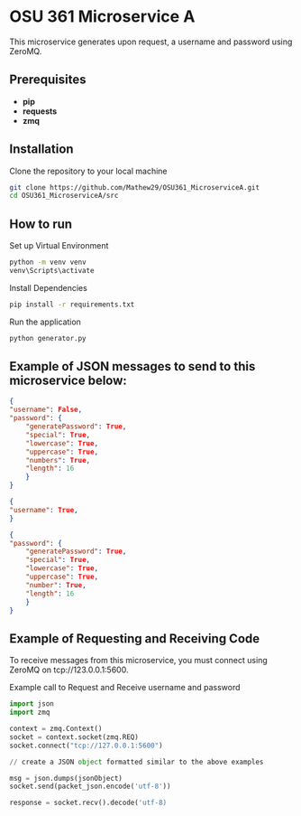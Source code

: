# OSU 361 Microservice A

This microservice generates upon request, a username and password using ZeroMQ.

## Prerequisites
- **pip**
- **requests**
- **zmq**


## Installation

Clone the repository to your local machine
```bash
git clone https://github.com/Mathew29/OSU361_MicroserviceA.git
cd OSU361_MicroserviceA/src
```

## How to run

Set up Virtual Environment
```bash
python -m venv venv
venv\Scripts\activate
```

Install Dependencies
```bash
pip install -r requirements.txt
```

Run the application
```bash
python generator.py
```

## Example of JSON messages to send to this microservice below:
```json
{
"username": False,
"password": {
    "generatePassword": True,
    "special": True,
    "lowercase": True,
    "uppercase": True,
    "numbers": True,
    "length": 16
    }
}
```
```json
{
"username": True,
}
```
```json
{
"password": {
    "generatePassword": True,
    "special": True,
    "lowercase": True,
    "uppercase": True,
    "number": True,
    "length": 16
    }
}
```

## Example of Requesting and Receiving Code
To receive messages from this microservice, you must connect using ZeroMQ on tcp://123.0.0.1:5600. 

Example call to Request and Receive username and password
```python
import json
import zmq

context = zmq.Context()
socket = context.socket(zmq.REQ)
socket.connect("tcp://127.0.0.1:5600")

// create a JSON object formatted similar to the above examples

msg = json.dumps(jsonObject)
socket.send(packet_json.encode('utf-8'))

response = socket.recv().decode('utf-8)
```




